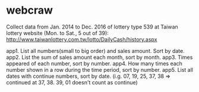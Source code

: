 # webcraw
Collect data from Jan. 2014 to Dec. 2016 of lottery type 539 at Taiwan lottery website (Mon. to Sat., 5 out of 39):
http://www.taiwanlottery.com.tw/lotto/DailyCash/history.aspx

app1. List all numbers(small to big order) and sales amount. Sort by date.
app2. List the sum of sales amount each month, sort by month.
app3. Times appeared of each number, sort by number.
app4. How many times each number shown in a row during the time period, sort by number.
app5. List all dates with continue numbers, sort by date. (i.g. 07, 19, 25, 37, 38 => continued at 37, 38. 39, 01 doesn't count as continue)
